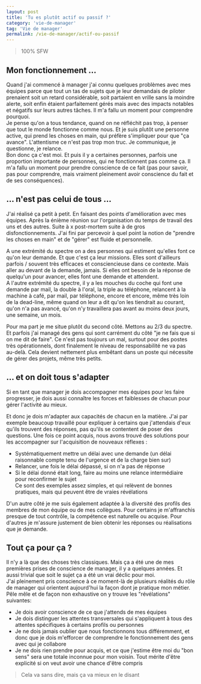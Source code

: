 ```yaml
---
layout: post
title: 'Tu es plutôt actif ou passif ?'
category: 'vie-de-manager'
tag: 'Vie de manager'
permalink: /vie-de-manager/actif-ou-passif
---
```


> 100% SFW

## Mon fonctionnement ... 
Quand j'ai commencé à manager j'ai connu quelques problèmes avec mes équipes parce que tout un tas de sujets que je leur demandais de piloter prenaient soit un retard considérable, soit partaient en vrille sans la moindre alerte, soit enfin étaient parfaitement gérés mais avec des impacts notables et négatifs sur leurs autres tâches. Il m'a fallu un moment pour comprendre pourquoi.  
Je pense qu'on a tous tendance, quand on ne réfléchit pas trop, à penser que tout le monde fonctionne comme nous. Et je suis plutôt une personne active, qui prend les choses en main, qui préfère s'impliquer pour que "ça avance". L'attentisme ce n'est pas trop mon truc. Je communique, je questionne, je relance.  
Bon donc ça c'est moi. Et puis il y a certaines personnes, parfois une proportion importante de personnes, qui ne fonctionnent pas comme ça. Il m'a fallu un moment pour prendre conscience de ce fait (pas pour savoir, pas pour comprendre, mais vraiment pleinement avoir conscience du fait et de ses conséquences).  

## ... n'est pas celui de tous ...
J'ai réalisé ça petit à petit. En faisant des points d'amélioration avec mes équipes. Après la énième réunion sur l'organisation du temps de travail des uns et des autres. Suite à x post-mortem suite à de gros disfonctionnements. J'ai fini par percevoir à quel point la notion de "prendre les choses en main" et de "gérer" est fluide et personnelle. 

A une extrémité du spectre on a des personnes qui estiment qu'elles font ce qu'on leur demande. Et que c'est ça leur missions. Elles sont d'ailleurs parfois / souvent très efficaces et consciencieuse dans ce contexte. Mais aller au devant de la demande, jamais. Si elles ont besoin de la réponse de quelqu'un pour avancer, elles font une demande et attendent.  
A l'autre extrémité du spectre, il y a les mouches du coche qui font une demande par mail, la double à l'oral, la triple au téléphone, relancent à la machine à café, par mail, par téléphone, encore et encore, même très loin de la dead-line, même quand on leur a dit qu'on les tiendrait au courant, qu'on n'a pas avancé, qu'on n'y travaillera pas avant au moins deux jours, une semaine, un mois.  

Pour ma part je me situe plutôt du second côté. Mettons au 2/3 du spectre.  
Et parfois j'ai managé des gens qui sont carrément du côté "je ne fais que si on me dit de faire". Ce n'est pas toujours un mal, surtout pour des postes très opérationnels, dont finalement le niveau de responsabilité ne va pas au-delà. Cela devient nettement plus embêtant dans un poste qui nécessite de gérer des projets, même très petits.  

## ... et on doit tous s'adapter
Si en tant que manager je dois accompagner mes équipes pour les faire progresser, je dois aussi connaître les forces et faiblesses de chacun pour gérer l'activité au mieux.  

Et donc je dois m'adapter aux capacités de chacun en la matière. J'ai par exemple beaucoup travaillé pour expliquer à certains que j'attendais d'eux qu'ils trouvent des réponses, pas qu'ils se contentent de poser des questions. Une fois ce point acquis, nous avons trouvé des solutions pour les accompagner sur l'acquisition de nouveaux réflexes :   
* Systématiquement mettre un délai avec une demande (un délai raisonnable compte tenu de l'urgence et de la charge bien sur)   
* Relancer, une fois le délai dépassé, si on n'a pas de réponse   
* Si le délai donné était long, faire au moins une relance intermédiaire pour reconfirmer le sujet     
Ce sont des exemples assez simples, et qui relèvent de bonnes pratiques, mais qui peuvent être de vraies révélations    

D'un autre côté je me suis également adaptée à la diversité des profils des membres de mon équipe ou de mes collègues. Pour certains je m'affranchis presque de tout contrôle, la compétence est naturelle ou acquise. Pour d'autres je m'assure justement de bien obtenir les réponses ou réalisations que je demande. 

## Tout ça pour ça ? 
Il n'y a là que des choses très classiques. Mais ça a été une de mes premières prises de conscience de manager, il y a quelques années. Et aussi trivial que soit le sujet ça a été un vrai déclic pour moi.  
J'ai pleinement pris conscience à ce moment-là de plusieurs réalités du rôle de manager qui orientent aujourd'hui la façon dont je pratique mon métier. Pêle mêle et de façon non exhaustive on y trouve les "révélations" suivantes:  
* Je dois avoir conscience de ce que j'attends de mes équipes   
* Je dois distinguer les attentes transversales qui s'appliquent à tous des attentes spécifiques à certains profils ou personnes   
* Je ne dois jamais oublier que nous fonctionnons tous différemment, et donc que je dois m'efforcer de comprendre le fonctionnement des gens avec qui je collabore   
* Je ne dois rien prendre pour acquis, et ce que j'estime être moi du "bon sens" sera une totale inconnue pour mon voisin. Tout mérite d'être explicité si on veut avoir une chance d'être compris  

> Cela va sans dire, mais ça va mieux en le disant   
